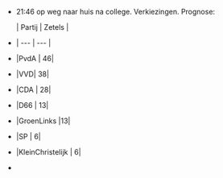- 21:46 	op weg naar huis na college. Verkiezingen. Prognose:
  
  | Partij | Zetels |
- | --- | --- |
- |PvdA | 46|
- |VVD| 38|
- |CDA 		      |  28|
- |D66 		   |     13|
- |GroenLinks 		|13|
- |SP		                  | 6|
- |KleinChristelijk   |  6|
-